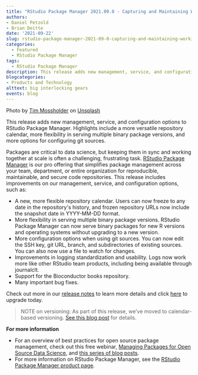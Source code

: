 ```yaml
---
title: "RStudio Package Manager 2021.09.0 - Capturing and Maintaining Working Repositories"
authors:
- Daniel Petzold
- Brian Deitte
date: '2021-09-22'
slug: rstudio-package-manager-2021-09-0-capturing-and-maintaining-working-repositories
categories:
  - Featured
  - RStudio Package Manager
tags:
  - RStudio Package Manager
description: This release adds new management, service, and configuration options to RStudio Package Manager. Highlights include a more versatile repository calendar, more flexibility in serving multiple binary package versions, and more options for configuring git sources.
blogcategories:
- Products and Technology
alttext: big interlocking gears
events: blog
---
```

<caption>
Photo by <a href="https://unsplash.com/@timmossholder?utm_source=unsplash&utm_medium=referral&utm_content=creditCopyText" target="_blank" rel="noopener noreferrer">Tim Mossholder</a> on <a href="https://unsplash.com/?utm_source=unsplash&utm_medium=referral&utm_content=creditCopyText"  target="_blank" rel="noopener noreferrer">Unsplash</a>
</caption>


This release adds new management, service, and configuration options to RStudio Package Manager. Highlights include a more versatile repository calendar, more flexibility in serving multiple binary package versions, and more options for configuring git sources.

Packages are critical to data science, but keeping them in sync and working together at scale is often a challenging, frustrating task. <a href="https://www.rstudio.com/products/package-manager" target = "_blank" rel = "noopener noreferrer">RStudio Package Manager</a> is our pro offering that simplifies package management across your team, department, or entire organization for reproducible, maintainable, and secure code repositories. This release includes improvements on our management, service, and configuration options, such as: 

* A new, more flexible repository calendar.  Users can now freeze to any date in the repository's history, and frozen repository URLs now include the snapshot date in YYYY-MM-DD format.
* More flexibility in serving multiple binary package versions. RStudio Package Manager can now serve binary packages for new R versions and operating systems without upgrading to a new version.
* More configuration options when using git sources. You can now edit the SSH key, git URL, branch, and subdirectories of existing sources. You can also now use a file to watch for changes.
* Improvements in logging standardization and usability. Logs now work more like other RStudio team products, including being available through journalclt.
* Support for the Bioconductor books repository.
* Many important bug fixes.

Check out more in our <a href="https://docs.rstudio.com/rspm/news/#rstudio-package-manager-2021090" target = "_blank" rel = "noopener noreferrer">release notes</a> to learn more details and click <a href="https://www.rstudio.com/products/package-manager/download-commercial/" target = "_blank" rel = "noopener noreferrer">here</a> to upgrade today.

> NOTE on versioning: As part of this release, we’ve moved to calendar-based versioning. <a href="https://blog.rstudio.com/2021/08/30/calendar-versioning-for-commercial-rstudio-products/" target = "_blank" rel = "noopener noreferrer">See this blog post</a> for details.

**For more information**

* For an overview of best practices for open source package management, check out this free webinar, <a href="https://www.rstudio.com/resources/webinars/managing-packages-for-open-source-data-science/" target = "_blank" rel = "noopener noreferrer">Managing Packages for Open Source Data Science</a>, and <a href="https://blog.rstudio.com/2021/05/06/pkg-mgmt-admins/" target = "_blank" rel = "noopener noreferrer">this series of blog posts</a>.
* For more information on RStudio Package Manager, see the <a href="https://www.rstudio.com/products/package-manager/" target = "_blank" rel = "noopener noreferrer">RStudio Package Manager product page</a>.
